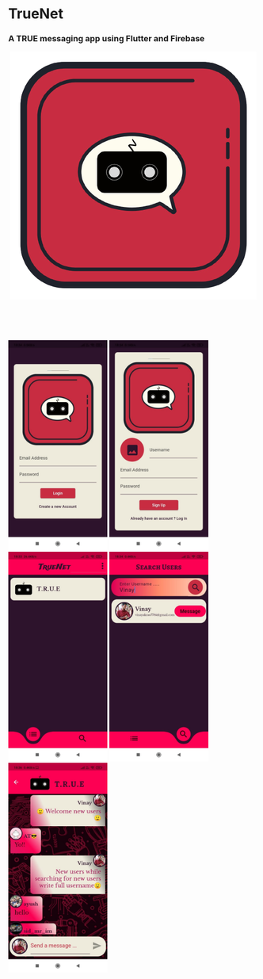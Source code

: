 # TrueNet

### A TRUE messaging app using Flutter and Firebase 


<p align="center">
  <img src="https://github.com/rokkam7784/true_net/blob/main/images/TrueNet-noBg.png" alt="TrueNet Logo" />
</p>


<br><br>
<br>

<p float="left">
<img src="https://github.com/rokkam7784/true_net/blob/main/images/TrueNetSS/SignIn.jpeg" alt="SignIn" width="200"/>
<img src="https://github.com/rokkam7784/true_net/blob/main/images/TrueNetSS/SignUp.jpeg" alt="SignIn" width="200"/>
<br>
<img src="https://github.com/rokkam7784/true_net/blob/main/images/TrueNetSS/ChatRoomScreen.jpeg" alt="SignIn" width="200"/>
<img src="https://github.com/rokkam7784/true_net/blob/main/images/TrueNetSS/SearchScreen.jpeg" alt="SignIn" width="200"/>
<img src="https://github.com/rokkam7784/true_net/blob/main/images/TrueNetSS/ChatScreen.jpeg" alt="SignIn" width="200"/>
</p>
